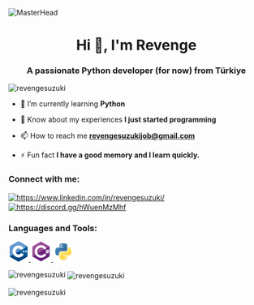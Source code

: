 ![MasterHead](https://media1.tenor.com/m/iTtJ7nAqpIcAAAAC/stray-coding.gif)
<h1 align="center">Hi 👋, I'm Revenge</h1>
<h3 align="center">A passionate Python developer (for now) from Türkiye</h3>

<p align="left"> <img src="https://komarev.com/ghpvc/?username=revengesuzuki&label=Profile%20views&color=00f583&style=flat" alt="revengesuzuki" /> </p>

- 🌱 I’m currently learning **Python**

- 📄 Know about my experiences **I just started programming**

- 📫 How to reach me **revengesuzukijob@gmail.com**

- ⚡ Fun fact **I have a good memory and I learn quickly.**

<h3 align="left">Connect with me:</h3>
<p align="left">
<a href="https://linkedin.com/in/https://www.linkedin.com/in/revengesuzuki/" target="blank"><img align="center" src="https://raw.githubusercontent.com/rahuldkjain/github-profile-readme-generator/master/src/images/icons/Social/linked-in-alt.svg" alt="https://www.linkedin.com/in/revengesuzuki/" height="30" width="40" /></a>
<a href="https://discord.gg/https://discord.gg/hWuenMzMhf" target="blank"><img align="center" src="https://raw.githubusercontent.com/rahuldkjain/github-profile-readme-generator/master/src/images/icons/Social/discord.svg" alt="https://discord.gg/hWuenMzMhf" height="30" width="40" /></a>
</p>

<h3 align="left">Languages and Tools:</h3>
<p align="left"> <a href="https://www.w3schools.com/cpp/" target="_blank" rel="noreferrer"> <img src="https://raw.githubusercontent.com/devicons/devicon/master/icons/cplusplus/cplusplus-original.svg" alt="cplusplus" width="40" height="40"/> </a> <a href="https://www.w3schools.com/cs/" target="_blank" rel="noreferrer"> <img src="https://raw.githubusercontent.com/devicons/devicon/master/icons/csharp/csharp-original.svg" alt="csharp" width="40" height="40"/> </a> <a href="https://www.python.org" target="_blank" rel="noreferrer"> <img src="https://raw.githubusercontent.com/devicons/devicon/master/icons/python/python-original.svg" alt="python" width="40" height="40"/> </a> </p>

<p><img align="left" src="https://github-readme-stats.vercel.app/api/top-langs?username=revengesuzuki&show_icons=true&theme=dark&title_color=50f514&text_color=297055&bg_color=000000&hide_border=true&locale=en&layout=compact" alt="revengesuzuki" /></p>

<p>&nbsp;<img align="center" src="https://github-readme-stats.vercel.app/api?username=revengesuzuki&show_icons=true&theme=dark&title_color=31fe16&text_color=1b5a3f&bg_color=000000&hide_border=true&locale=en" alt="revengesuzuki" /></p>

<p><img align="center" src="https://github-readme-streak-stats.herokuapp.com/?user=revengesuzuki&theme=dark" alt="revengesuzuki" /></p>
